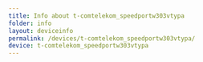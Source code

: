 ```yaml
---
title: Info about t-comtelekom_speedportw303vtypa
folder: info
layout: deviceinfo
permalink: /devices/t-comtelekom_speedportw303vtypa/
device: t-comtelekom_speedportw303vtypa
---
```

